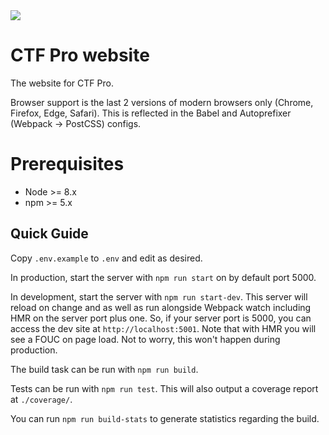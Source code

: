 <img src="https://media.giphy.com/media/144FER6Sz95uZW/giphy.gif">

# CTF Pro website

The website for CTF Pro.

Browser support is the last 2 versions of modern browsers only (Chrome, Firefox, Edge, Safari). This is reflected in the Babel and Autoprefixer (Webpack -> PostCSS) configs.

# Prerequisites

- Node >= 8.x
- npm >= 5.x

## Quick Guide

Copy `.env.example` to `.env` and edit as desired.

In production, start the server with `npm run start` on by default port 5000.

In development, start the server with `npm run start-dev`. This server will reload on change and as well as run alongside Webpack watch including HMR on the server port plus one. So, if your server port is 5000, you can access the dev site at `http://localhost:5001`. Note that with HMR you will see a FOUC on page load. Not to worry, this won't happen during production.

The build task can be run with `npm run build`.

Tests can be run with `npm run test`. This will also output a coverage report at `./coverage/`.

You can run `npm run build-stats` to generate statistics regarding the build.

